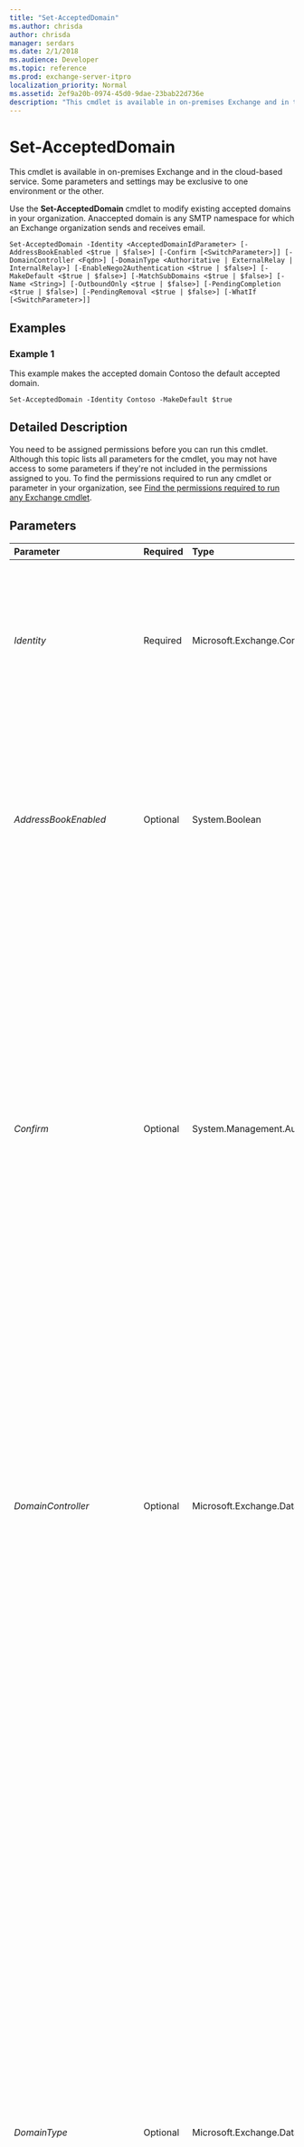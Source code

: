 ```yaml
---
title: "Set-AcceptedDomain"
ms.author: chrisda
author: chrisda
manager: serdars
ms.date: 2/1/2018
ms.audience: Developer
ms.topic: reference
ms.prod: exchange-server-itpro
localization_priority: Normal
ms.assetid: 2ef9a20b-0974-45d0-9dae-23bab22d736e
description: "This cmdlet is available in on-premises Exchange and in the cloud-based service. Some parameters and settings may be exclusive to one environment or the other."
---
```


# Set-AcceptedDomain

This cmdlet is available in on-premises Exchange and in the cloud-based service. Some parameters and settings may be exclusive to one environment or the other. 
  
Use the **Set-AcceptedDomain** cmdlet to modify existing accepted domains in your organization. Anaccepted domain is any SMTP namespace for which an Exchange organization sends and receives email.
  
```
Set-AcceptedDomain -Identity <AcceptedDomainIdParameter> [-AddressBookEnabled <$true | $false>] [-Confirm [<SwitchParameter>]] [-DomainController <Fqdn>] [-DomainType <Authoritative | ExternalRelay | InternalRelay>] [-EnableNego2Authentication <$true | $false>] [-MakeDefault <$true | $false>] [-MatchSubDomains <$true | $false>] [-Name <String>] [-OutboundOnly <$true | $false>] [-PendingCompletion <$true | $false>] [-PendingRemoval <$true | $false>] [-WhatIf [<SwitchParameter>]]

```

## Examples
<a name="Examples"> </a>

### Example 1

This example makes the accepted domain Contoso the default accepted domain.
  
```
Set-AcceptedDomain -Identity Contoso -MakeDefault $true
```

## Detailed Description
<a name="DetailedDescription"> </a>

You need to be assigned permissions before you can run this cmdlet. Although this topic lists all parameters for the cmdlet, you may not have access to some parameters if they're not included in the permissions assigned to you. To find the permissions required to run any cmdlet or parameter in your organization, see [Find the permissions required to run any Exchange cmdlet](https://technet.microsoft.com/library/mt432940.aspx).
  
## Parameters
<a name="DetailedDescription"> </a>

|**Parameter**|**Required**|**Type**|**Description**|
|:-----|:-----|:-----|:-----|
| _Identity_ <br/> |Required  <br/> |Microsoft.Exchange.Configuration.Tasks.AcceptedDomainIdParameter  <br/> |The _Identity_ parameter specifies the accepted domain you want to modify. You can use any value that uniquely identifies the accepted domain object. For example, you can use the name, GUID or distinguished name (DN) of the accepted domain. <br/> |
| _AddressBookEnabled_ <br/> |Optional  <br/> |System.Boolean  <br/> | This parameter is available only in on-premises Exchange. <br/>  The _AddressBookEnabled_ parameter specifies whether to enable recipient filtering for this accepted domain. The default values are: <br/>  `$true`for authoritative domains.  <br/>  `$false`for internal relay domains.  <br/>  `$false`for external relay domains.  <br/> |
| _Confirm_ <br/> |Optional  <br/> |System.Management.Automation.SwitchParameter  <br/> | The _Confirm_ switch specifies whether to show or hide the confirmation prompt. How this switch affects the cmdlet depends on if the cmdlet requires confirmation before proceeding. <br/>  Destructive cmdlets (for example, **Remove-\*** cmdlets) have a built-in pause that forces you to acknowledge the command before proceeding. For these cmdlets, you can skip the confirmation prompt by using this exact syntax: `-Confirm:$false`.  <br/>  Most other cmdlets (for example, **New-\*** and **Set-\*** cmdlets) don't have a built-in pause. For these cmdlets, specifying the _Confirm_ switch without a value introduces a pause that forces you acknowledge the command before proceeding. <br/> |
| _DomainController_ <br/> |Optional  <br/> |Microsoft.Exchange.Data.Fqdn  <br/> |This parameter is available only in on-premises Exchange.  <br/> The _DomainController_ parameter specifies the domain controller that's used by this cmdlet to read data from or write data to Active Directory. You identify the domain controller by its fully qualified domain name (FQDN). For example, `dc01.contoso.com`.  <br/> The _DomainController_ parameter isn't supported on Edge Transport servers. An Edge Transport server uses the local instance of Active Directory Lightweight Directory Services (AD LDS) to read and write data. <br/> |
| _DomainType_ <br/> |Optional  <br/> |Microsoft.Exchange.Data.Directory.SystemConfiguration.AcceptedDomainType  <br/> | The _DomainType_ parameter specifies the accepted domain type. Valid values are: <br/>  `Authoritative`: This is the default value. Your organization is completely responsible for delivering email to recipients in the domain, and for generating non-delivery reports (also known as an NDRs, delivery system notifications, DSNs, or bounce messages) for unresolved recipients.  <br/>  `InternalRelay`: This is a type of non-authoritative domain. Your organization receives email that's sent to recipients in the domain, but the messages are relayed to an external messaging system that's under your control. The external messaging system is responsible for generating NDRs for unresolved recipients. Use this value to treat messages that are sent to the domain as internal messages.  <br/>  `ExternalRelay`: This is a type of non-authoritative domain that's available only in on-premises Exchange organizations. Your organization receives email that's sent to recipients in the domain, but the messages are relayed to an external messaging system that's completely outside of your control. The external messaging system is responsible for generating NDRs for unresolved recipients.  <br/> **Note**:  <br/>  For the value `InternalRelay` or `ExternalRelay` you typically use mail users or mail contacts to relay the messages to the external messaging system. Address rewriting is also available on Edge Transport servers in on-premises Exchange organizations. <br/> |
| _EnableNego2Authentication_ <br/> |Optional  <br/> |System.Boolean  <br/> |This parameter is reserved for internal Microsoft use.  <br/> |
| _MakeDefault_ <br/> |Optional  <br/> |System.Boolean  <br/> | This parameter is available only in on-premises Exchange. <br/>  The _MakeDefault_ parameter specifies whether the accepted domain is the default domain. Valid values are: `$true` or $false. <br/>  `$true`: The accepted domain is the default domain. This is the default value for first accepted domain that's created in the organization.  <br/>  `$false`: The accepted domain isn't the default domain. This the default value for subsequent accepted domains.  <br/>  The default accepted domain is used in sender email addresses when the senders have only non-SMTP email addresses (for example, X.400 addresses). Non-SMTP email addresses are encapsulated in SMTP email addresses by using the Internet Mail Connector Encapsulated Address (IMCEA) encapsulation method. IMCEA encapsulation uses the default domain value in the SMTP email address. <br/>  If you don't use non-SMTP email addresses in your organization, you don't need to worry about the value of this parameter. <br/> |
| _MatchSubDomains_ <br/> |Optional  <br/> |System.Boolean  <br/> |The _MatchSubDomains_ parameter enables mail to be sent by and received from users on any subdomain of this accepted domain. The default value is `$false`.  <br/> |
| _Name_ <br/> |Optional  <br/> |System.String  <br/> |This parameter is available only in on-premises Exchange.  <br/> The _Name_ parameter specifies a unique name for the accepted domain object. The default value is the **DomainName** property value. The maximum length is 64 characters. If the value contains spaces, enclose the value in quotation marks ("). <br/> |
| _OutboundOnly_ <br/> |Optional  <br/> |System.Boolean  <br/> |This parameter is available only in the cloud-based service.  <br/> The _OutboundOnly_ parameter specifies whether this accepted domain is an internal relay domain for the on-premises deployment for organizations that have coexistence with a cloud-based organization. <br/> The authoritative accepted domain for the on-premises deployment is configured as an internal relay accepted domain on the cloud side. If the on-premises deployment is using Exchange Online Protection, you need to set this parameter to  `$true` for the accepted domain that represents your on-premises deployment. This parameter is used only if the _DomainType_ parameter is set to `Authoritative` or `InternalRelay`. The default value is  `$false`.  <br/> |
| _PendingCompletion_ <br/> |Optional  <br/> |System.Boolean  <br/> |This parameter is reserved for internal Microsoft use.  <br/> |
| _PendingRemoval_ <br/> |Optional  <br/> |System.Boolean  <br/> |This parameter is reserved for internal Microsoft use.  <br/> |
| _WhatIf_ <br/> |Optional  <br/> |System.Management.Automation.SwitchParameter  <br/> |The _WhatIf_ switch simulates the actions of the command. You can use this switch to view the changes that would occur without actually applying those changes. You don't need to specify a value with this switch. <br/> |
   
## Input Types
<a name="InputTypes"> </a>

To see the input types that this cmdlet accepts, see [Cmdlet Input and Output Types](http://go.microsoft.com/fwlink/p/?linkId=616387). If the Input Type field for a cmdlet is blank, the cmdlet doesn't accept input data. 
  
## Return Types
<a name="ReturnTypes"> </a>

To see the return types, which are also known as output types, that this cmdlet accepts, see [Cmdlet Input and Output Types](http://go.microsoft.com/fwlink/p/?linkId=616387). If the Output Type field is blank, the cmdlet doesn't return data. 
  

